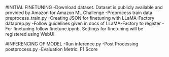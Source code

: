 #INITIAL FINETUNING
-Download dataset. Dataset is publicly available and provided by Amazon for Amazon ML Challenge 
-Preprocess train data preprocess_train.py
-Creating JSON for finetuning with LLaMA-Factory dataprep.py
-Follow guidelines given in docs of LLaMA-Factory to register
-For finetuning follow finetune.ipynb. Settings for finetuning will be registered using WebUI

#INFERENCING OF MODEL
-Run inference.py
-Post Processing postprocess.py
-Evaluation Metric: F1 Score
